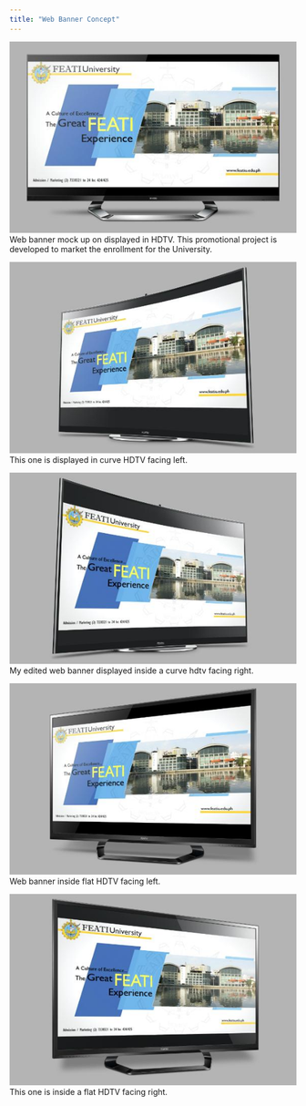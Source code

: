 ```yaml
---
title: "Web Banner Concept"
---
```


![banner and hdtv image frontal view](../assets/img/work/proj-1/img1.jpg 'Web banner I made for mock up. This promotional project is developed to market the enrollment for the University.')
Web banner mock up on displayed in HDTV. This promotional project is developed to market the enrollment for the University.

![web banner shown inside curve hdtv facing left](../assets/img/work/proj-1/img2.jpg 'This one is displayed in curve HDTV facing left.')
This one is displayed in curve HDTV facing left.

![web banner shown inside curve hdtv facing right](../assets/img/work/proj-1/img3.jpg 'My edited web banner displayed inside a curve HDTV facing right.')
My edited web banner displayed inside a curve hdtv facing right.

![demonstration of edited web banner inside flat hdtv](../assets/img/work/proj-1/img4.jpg 'Web banner inside flat HDTV facing left.')
Web banner inside flat HDTV facing left.

![demonstration of edited web banner inside flat hdtv right facing](../assets/img/work/proj-1/img5.jpg 'This one is inside a flat HDTV facing right.')
This one is inside a flat HDTV facing right.